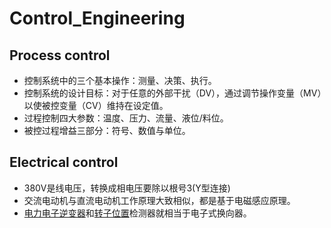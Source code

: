 # Control_Engineering
## Process control
* 控制系统中的三个基本操作：测量、决策、执行。
* 控制系统的设计目标：对于任意的外部干扰（DV），通过调节操作变量（MV）以使被控变量（CV）维持在设定值。
* 过程控制四大参数：温度、压力、流量、液位/料位。
* 被控过程增益三部分：符号、数值与单位。

## Electrical control
* 380V是线电压，转换成相电压要除以根号3(Y型连接)
* 交流电动机与直流电动机工作原理大致相似，都是基于电磁感应原理。
* <u>电力电子逆变器</u>和<u>转子位置</u>检测器就相当于电子式换向器。
